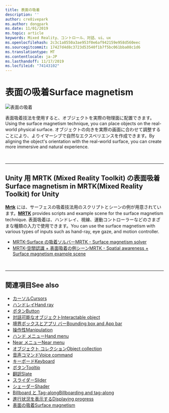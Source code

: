 ```yaml
---
title: 表面の吸着
description: ''
author: cre8ivepark
ms.author: dongpark
ms.date: 11/01/2019
ms.topic: article
keywords: Mixed Reality、コントロール、対話、ui、ux
ms.openlocfilehash: 2c3c1a8550a3ae953f0e6af942159e958d560eec
ms.sourcegitcommit: 17427d4d8c3723d53540f1b7f5bc061bba08c1d6
ms.translationtype: MT
ms.contentlocale: ja-JP
ms.lasthandoff: 11/17/2019
ms.locfileid: "74143102"
---
```

# <a name="surface-magnetism"></a><span data-ttu-id="ab3b3-103">表面の吸着</span><span class="sxs-lookup"><span data-stu-id="ab3b3-103">Surface magnetism</span></span>

![表面の吸着](images/UX/MRTK_SurfaceMagnetism.gif)

<span data-ttu-id="ab3b3-105">表面吸着技法を使用すると、オブジェクトを実際の物理面に配置できます。</span><span class="sxs-lookup"><span data-stu-id="ab3b3-105">Using the surface magnetism technique, you can place objects on the real-world physical surface.</span></span> <span data-ttu-id="ab3b3-106">オブジェクトの向きを実際の画面に合わせて調整することにより、よりイマーシブで自然なエクスペリエンスを作成できます。</span><span class="sxs-lookup"><span data-stu-id="ab3b3-106">By aligning the object's orientation with the real-world surface, you can create more immersive and natural experience.</span></span>

<br>

---

## <a name="surface-magnetism-in-mrtkmixed-reality-toolkit-for-unity"></a><span data-ttu-id="ab3b3-107">Unity 用 MRTK (Mixed Reality Toolkit) の表面吸着</span><span class="sxs-lookup"><span data-stu-id="ab3b3-107">Surface magnetism in MRTK(Mixed Reality Toolkit) for Unity</span></span>
<span data-ttu-id="ab3b3-108">**[Mrtk](https://github.com/Microsoft/MixedRealityToolkit-Unity)** には、サーフェスの吸着技法用のスクリプトとシーンの例が用意されています。</span><span class="sxs-lookup"><span data-stu-id="ab3b3-108">**[MRTK](https://github.com/Microsoft/MixedRealityToolkit-Unity)** provides scripts and example scene for the surface magnetism technique.</span></span> <span data-ttu-id="ab3b3-109">表面吸着は、ハンドレイ、視線、運動コントローラーなどのさまざまな種類の入力で使用できます。</span><span class="sxs-lookup"><span data-stu-id="ab3b3-109">You can use the surface magnetism with various types of inputs such as hand-ray, eye gaze, and motion controller.</span></span>

* [<span data-ttu-id="ab3b3-110">MRTK-Surface の吸着ソルバー</span><span class="sxs-lookup"><span data-stu-id="ab3b3-110">MRTK - Surface magnetism solver</span></span>](https://microsoft.github.io/MixedRealityToolkit-Unity/Documentation/README_Solver.html#surfacemagnetism)
* [<span data-ttu-id="ab3b3-111">MRTK-空間認識 + 表面吸着の例シーン</span><span class="sxs-lookup"><span data-stu-id="ab3b3-111">MRTK - Spatial awareness + Surface magnetism example scene</span></span>](https://github.com/microsoft/MixedRealityToolkit-Unity/blob/mrtk_development/Assets/MixedRealityToolkit.Examples/Demos/Solvers/Scenes/SurfaceMagnetismSpatialAwarenessExample.unity)


<br>

---

## <a name="see-also"></a><span data-ttu-id="ab3b3-112">関連項目</span><span class="sxs-lookup"><span data-stu-id="ab3b3-112">See also</span></span>

* [<span data-ttu-id="ab3b3-113">カーソル</span><span class="sxs-lookup"><span data-stu-id="ab3b3-113">Cursors</span></span>](cursors.md)
* [<span data-ttu-id="ab3b3-114">ハンドレイ</span><span class="sxs-lookup"><span data-stu-id="ab3b3-114">Hand ray</span></span>](point-and-commit.md)
* [<span data-ttu-id="ab3b3-115">ボタン</span><span class="sxs-lookup"><span data-stu-id="ab3b3-115">Button</span></span>](button.md)
* [<span data-ttu-id="ab3b3-116">対話可能なオブジェクト</span><span class="sxs-lookup"><span data-stu-id="ab3b3-116">Interactable object</span></span>](interactable-object.md)
* [<span data-ttu-id="ab3b3-117">境界ボックスとアプリ バー</span><span class="sxs-lookup"><span data-stu-id="ab3b3-117">Bounding box and App bar</span></span>](app-bar-and-bounding-box.md)
* [<span data-ttu-id="ab3b3-118">操作性</span><span class="sxs-lookup"><span data-stu-id="ab3b3-118">Manipulation</span></span>](direct-manipulation.md)
* [<span data-ttu-id="ab3b3-119">ハンド メニュー</span><span class="sxs-lookup"><span data-stu-id="ab3b3-119">Hand menu</span></span>](hand-menu.md)
* [<span data-ttu-id="ab3b3-120">Near メニュー</span><span class="sxs-lookup"><span data-stu-id="ab3b3-120">Near menu</span></span>](near-menu.md)
* [<span data-ttu-id="ab3b3-121">オブジェクト コレクション</span><span class="sxs-lookup"><span data-stu-id="ab3b3-121">Object collection</span></span>](object-collection.md)
* [<span data-ttu-id="ab3b3-122">音声コマンド</span><span class="sxs-lookup"><span data-stu-id="ab3b3-122">Voice command</span></span>](voice-input.md)
* [<span data-ttu-id="ab3b3-123">キーボード</span><span class="sxs-lookup"><span data-stu-id="ab3b3-123">Keyboard</span></span>](keyboard.md)
* [<span data-ttu-id="ab3b3-124">ボタン</span><span class="sxs-lookup"><span data-stu-id="ab3b3-124">Tooltip</span></span>](tooltip.md)
* [<span data-ttu-id="ab3b3-125">翻訳</span><span class="sxs-lookup"><span data-stu-id="ab3b3-125">Slate</span></span>](slate.md)
* [<span data-ttu-id="ab3b3-126">スライダー</span><span class="sxs-lookup"><span data-stu-id="ab3b3-126">Slider</span></span>](slider.md)
* [<span data-ttu-id="ab3b3-127">シェーダー</span><span class="sxs-lookup"><span data-stu-id="ab3b3-127">Shader</span></span>](shader.md)
* [<span data-ttu-id="ab3b3-128">Billboard と Tag-along</span><span class="sxs-lookup"><span data-stu-id="ab3b3-128">Billboarding and tag-along</span></span>](billboarding-and-tag-along.md)
* [<span data-ttu-id="ab3b3-129">進行状況を表示する</span><span class="sxs-lookup"><span data-stu-id="ab3b3-129">Displaying progress</span></span>](progress.md)
* [<span data-ttu-id="ab3b3-130">表面の吸着</span><span class="sxs-lookup"><span data-stu-id="ab3b3-130">Surface magnetism</span></span>](surface-magnetism.md)
